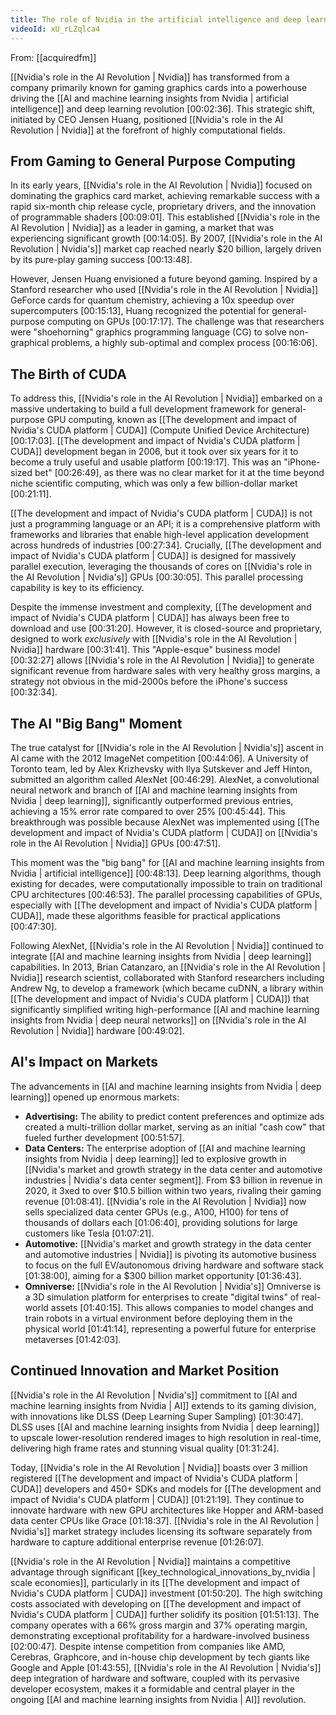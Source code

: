 ```yaml
---
title: The role of Nvidia in the artificial intelligence and deep learning revolution
videoId: xU_rLZqlca4
---
```


From: [[acquiredfm]] <br/> 

[[Nvidia's role in the AI Revolution | Nvidia]] has transformed from a company primarily known for gaming graphics cards into a powerhouse driving the [[AI and machine learning insights from Nvidia | artificial intelligence]] and deep learning revolution <a class="yt-timestamp" data-t="00:02:36">[00:02:36]</a>. This strategic shift, initiated by CEO Jensen Huang, positioned [[Nvidia's role in the AI Revolution | Nvidia]] at the forefront of highly computational fields.

## From Gaming to General Purpose Computing
In its early years, [[Nvidia's role in the AI Revolution | Nvidia]] focused on dominating the graphics card market, achieving remarkable success with a rapid six-month chip release cycle, proprietary drivers, and the innovation of programmable shaders <a class="yt-timestamp" data-t="00:09:01">[00:09:01]</a>. This established [[Nvidia's role in the AI Revolution | Nvidia]] as a leader in gaming, a market that was experiencing significant growth <a class="yt-timestamp" data-t="00:14:05">[00:14:05]</a>. By 2007, [[Nvidia's role in the AI Revolution | Nvidia's]] market cap reached nearly $20 billion, largely driven by its pure-play gaming success <a class="yt-timestamp" data-t="00:13:48">[00:13:48]</a>.

However, Jensen Huang envisioned a future beyond gaming. Inspired by a Stanford researcher who used [[Nvidia's role in the AI Revolution | Nvidia]] GeForce cards for quantum chemistry, achieving a 10x speedup over supercomputers <a class="yt-timestamp" data-t="00:15:13">[00:15:13]</a>, Huang recognized the potential for general-purpose computing on GPUs <a class="yt-timestamp" data-t="00:17:17">[00:17:17]</a>. The challenge was that researchers were "shoehorning" graphics programming language (CG) to solve non-graphical problems, a highly sub-optimal and complex process <a class="yt-timestamp" data-t="00:16:06">[00:16:06]</a>.

## The Birth of CUDA
To address this, [[Nvidia's role in the AI Revolution | Nvidia]] embarked on a massive undertaking to build a full development framework for general-purpose GPU computing, known as [[The development and impact of Nvidia's CUDA platform | CUDA]] (Compute Unified Device Architecture) <a class="yt-timestamp" data-t="00:17:03">[00:17:03]</a>. [[The development and impact of Nvidia's CUDA platform | CUDA]] development began in 2006, but it took over six years for it to become a truly useful and usable platform <a class="yt-timestamp" data-t="00:19:17">[00:19:17]</a>. This was an "iPhone-sized bet" <a class="yt-timestamp" data-t="00:26:49">[00:26:49]</a>, as there was no clear market for it at the time beyond niche scientific computing, which was only a few billion-dollar market <a class="yt-timestamp" data-t="00:21:11">[00:21:11]</a>.

[[The development and impact of Nvidia's CUDA platform | CUDA]] is not just a programming language or an API; it is a comprehensive platform with frameworks and libraries that enable high-level application development across hundreds of industries <a class="yt-timestamp" data-t="00:27:34">[00:27:34]</a>. Crucially, [[The development and impact of Nvidia's CUDA platform | CUDA]] is designed for massively parallel execution, leveraging the thousands of cores on [[Nvidia's role in the AI Revolution | Nvidia's]] GPUs <a class="yt-timestamp" data-t="00:30:05">[00:30:05]</a>. This parallel processing capability is key to its efficiency.

Despite the immense investment and complexity, [[The development and impact of Nvidia's CUDA platform | CUDA]] has always been free to download and use <a class="yt-timestamp" data-t="00:31:20">[00:31:20]</a>. However, it is closed-source and proprietary, designed to work *exclusively* with [[Nvidia's role in the AI Revolution | Nvidia]] hardware <a class="yt-timestamp" data-t="00:31:41">[00:31:41]</a>. This "Apple-esque" business model <a class="yt-timestamp" data-t="00:32:27">[00:32:27]</a> allows [[Nvidia's role in the AI Revolution | Nvidia]] to generate significant revenue from hardware sales with very healthy gross margins, a strategy not obvious in the mid-2000s before the iPhone's success <a class="yt-timestamp" data-t="00:32:34">[00:32:34]</a>.

## The AI "Big Bang" Moment
The true catalyst for [[Nvidia's role in the AI Revolution | Nvidia's]] ascent in AI came with the 2012 ImageNet competition <a class="yt-timestamp" data-t="00:44:06">[00:44:06]</a>. A University of Toronto team, led by Alex Krizhevsky with Ilya Sutskever and Jeff Hinton, submitted an algorithm called AlexNet <a class="yt-timestamp" data-t="00:46:29">[00:46:29]</a>. AlexNet, a convolutional neural network and branch of [[AI and machine learning insights from Nvidia | deep learning]], significantly outperformed previous entries, achieving a 15% error rate compared to over 25% <a class="yt-timestamp" data-t="00:45:44">[00:45:44]</a>. This breakthrough was possible because AlexNet was implemented using [[The development and impact of Nvidia's CUDA platform | CUDA]] on [[Nvidia's role in the AI Revolution | Nvidia]] GPUs <a class="yt-timestamp" data-t="00:47:51">[00:47:51]</a>.

This moment was the "big bang" for [[AI and machine learning insights from Nvidia | artificial intelligence]] <a class="yt-timestamp" data-t="00:48:13">[00:48:13]</a>. Deep learning algorithms, though existing for decades, were computationally impossible to train on traditional CPU architectures <a class="yt-timestamp" data-t="00:46:53">[00:46:53]</a>. The parallel processing capabilities of GPUs, especially with [[The development and impact of Nvidia's CUDA platform | CUDA]], made these algorithms feasible for practical applications <a class="yt-timestamp" data-t="00:47:30">[00:47:30]</a>.

Following AlexNet, [[Nvidia's role in the AI Revolution | Nvidia]] continued to integrate [[AI and machine learning insights from Nvidia | deep learning]] capabilities. In 2013, Brian Catanzaro, an [[Nvidia's role in the AI Revolution | Nvidia]] research scientist, collaborated with Stanford researchers including Andrew Ng, to develop a framework (which became cuDNN, a library within [[The development and impact of Nvidia's CUDA platform | CUDA]]) that significantly simplified writing high-performance [[AI and machine learning insights from Nvidia | deep neural networks]] on [[Nvidia's role in the AI Revolution | Nvidia]] hardware <a class="yt-timestamp" data-t="00:49:02">[00:49:02]</a>.

## AI's Impact on Markets
The advancements in [[AI and machine learning insights from Nvidia | deep learning]] opened up enormous markets:
*   **Advertising:** The ability to predict content preferences and optimize ads created a multi-trillion dollar market, serving as an initial "cash cow" that fueled further development <a class="yt-timestamp" data-t="00:51:57">[00:51:57]</a>.
*   **Data Centers:** The enterprise adoption of [[AI and machine learning insights from Nvidia | deep learning]] led to explosive growth in [[Nvidia's market and growth strategy in the data center and automotive industries | Nvidia's data center segment]]. From $3 billion in revenue in 2020, it 3xed to over $10.5 billion within two years, rivaling their gaming revenue <a class="yt-timestamp" data-t="01:08:41">[01:08:41]</a>. [[Nvidia's role in the AI Revolution | Nvidia]] now sells specialized data center GPUs (e.g., A100, H100) for tens of thousands of dollars each <a class="yt-timestamp" data-t="01:06:40">[01:06:40]</a>, providing solutions for large customers like Tesla <a class="yt-timestamp" data-t="01:07:21">[01:07:21]</a>.
*   **Automotive:** [[Nvidia's market and growth strategy in the data center and automotive industries | Nvidia]] is pivoting its automotive business to focus on the full EV/autonomous driving hardware and software stack <a class="yt-timestamp" data-t="01:38:00">[01:38:00]</a>, aiming for a $300 billion market opportunity <a class="yt-timestamp" data-t="01:36:43">[01:36:43]</a>.
*   **Omniverse:** [[Nvidia's role in the AI Revolution | Nvidia's]] Omniverse is a 3D simulation platform for enterprises to create "digital twins" of real-world assets <a class="yt-timestamp" data-t="01:40:15">[01:40:15]</a>. This allows companies to model changes and train robots in a virtual environment before deploying them in the physical world <a class="yt-timestamp" data-t="01:41:14">[01:41:14]</a>, representing a powerful future for enterprise metaverses <a class="yt-timestamp" data-t="01:42:03">[01:42:03]</a>.

## Continued Innovation and Market Position
[[Nvidia's role in the AI Revolution | Nvidia's]] commitment to [[AI and machine learning insights from Nvidia | AI]] extends to its gaming division, with innovations like DLSS (Deep Learning Super Sampling) <a class="yt-timestamp" data-t="01:30:47">[01:30:47]</a>. DLSS uses [[AI and machine learning insights from Nvidia | deep learning]] to upscale lower-resolution rendered images to high resolution in real-time, delivering high frame rates and stunning visual quality <a class="yt-timestamp" data-t="01:31:24">[01:31:24]</a>.

Today, [[Nvidia's role in the AI Revolution | Nvidia]] boasts over 3 million registered [[The development and impact of Nvidia's CUDA platform | CUDA]] developers and 450+ SDKs and models for [[The development and impact of Nvidia's CUDA platform | CUDA]] <a class="yt-timestamp" data-t="01:21:19">[01:21:19]</a>. They continue to innovate hardware with new GPU architectures like Hopper and ARM-based data center CPUs like Grace <a class="yt-timestamp" data-t="01:18:37">[01:18:37]</a>. [[Nvidia's role in the AI Revolution | Nvidia's]] market strategy includes licensing its software separately from hardware to capture additional enterprise revenue <a class="yt-timestamp" data-t="01:26:07">[01:26:07]</a>.

[[Nvidia's role in the AI Revolution | Nvidia]] maintains a competitive advantage through significant [[key_technological_innovations_by_nvidia | scale economies]], particularly in its [[The development and impact of Nvidia's CUDA platform | CUDA]] investment <a class="yt-timestamp" data-t="01:50:20">[01:50:20]</a>. The high switching costs associated with developing on [[The development and impact of Nvidia's CUDA platform | CUDA]] further solidify its position <a class="yt-timestamp" data-t="01:51:13">[01:51:13]</a>. The company operates with a 66% gross margin and 37% operating margin, demonstrating exceptional profitability for a hardware-involved business <a class="yt-timestamp" data-t="02:00:47">[02:00:47]</a>. Despite intense competition from companies like AMD, Cerebras, Graphcore, and in-house chip development by tech giants like Google and Apple <a class="yt-timestamp" data-t="01:43:55">[01:43:55]</a>, [[Nvidia's role in the AI Revolution | Nvidia's]] deep integration of hardware and software, coupled with its pervasive developer ecosystem, makes it a formidable and central player in the ongoing [[AI and machine learning insights from Nvidia | AI]] revolution.